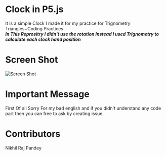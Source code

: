 # Clock in P5.js
It is a simple Clock I made it for my practice for Trignometry Triangles+Coding Practices <br>
***In This Reprositry I didn't use the rotation Instead I used Trignometry to calculate each clock hand position***

# Screen Shot

![Screen Shot]("https://raw.githubusercontent.com/NikhilRajPandey/ClockP5.js/master/screenshot.png)

# Important Message
First Of all Sorry For my bad english and if you didn't understand any code part then you can free to ask by creating issue.

# Contributors
Nikhil Raj Pandey
